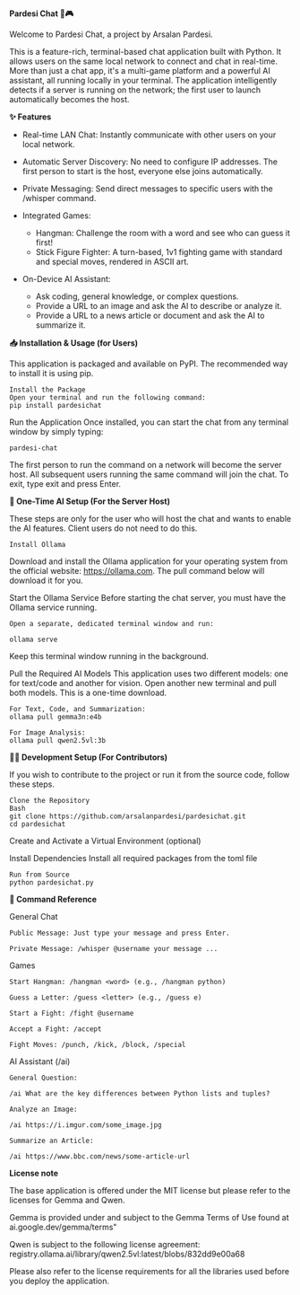 **Pardesi Chat 🤖🎮**

Welcome to Pardesi Chat, a project by Arsalan Pardesi.

This is a feature-rich, terminal-based chat application built with Python. It allows users on the same local network to connect and chat in real-time. More than just a chat app, it's a multi-game platform and a powerful AI assistant, all running locally in your terminal. The application intelligently detects if a server is running on the network; the first user to launch automatically becomes the host.

**✨ Features**

* Real-time LAN Chat: Instantly communicate with other users on your local network.
* Automatic Server Discovery: No need to configure IP addresses. The first person to start is the host, everyone else joins automatically.
* Private Messaging: Send direct messages to specific users with the /whisper command.
* Integrated Games:
	* 	Hangman: Challenge the room with a word and see who can guess it first!
	* 	Stick Figure Fighter: A turn-based, 1v1 fighting game with standard and special moves, rendered in ASCII art.

* On-Device AI Assistant:
	* Ask coding, general knowledge, or complex questions.
	* Provide a URL to an image and ask the AI to describe or analyze it.
	* Provide a URL to a news article or document and ask the AI to summarize it.

**📥 Installation & Usage (for Users)**

This application is packaged and available on PyPI. The recommended way to install it is using pip.

    Install the Package
    Open your terminal and run the following command:
    pip install pardesichat

Run the Application
Once installed, you can start the chat from any terminal window by simply typing:

    pardesi-chat


The first person to run the command on a network will become the server host. All subsequent users running the same command will join the chat. To exit, type exit and press Enter.

**🤖 One-Time AI Setup (For the Server Host)**

These steps are only for the user who will host the chat and wants to enable the AI features. Client users do not need to do this.

    Install Ollama
    
Download and install the Ollama application for your operating system from the official website: https://ollama.com. The pull command below will download it for you. 

Start the Ollama Service
Before starting the chat server, you must have the Ollama service running. 
    
    Open a separate, dedicated terminal window and run:
    
    ollama serve

Keep this terminal window running in the background.

Pull the Required AI Models
This application uses two different models: one for text/code and another for vision. Open another new terminal and pull both models. This is a one-time download.

    For Text, Code, and Summarization:
    ollama pull gemma3n:e4b

	For Image Analysis:
    ollama pull qwen2.5vl:3b

**👨‍💻 Development Setup (For Contributors)**

If you wish to contribute to the project or run it from the source code, follow these steps.

    Clone the Repository
    Bash
	git clone https://github.com/arsalanpardesi/pardesichat.git
	cd pardesichat

Create and Activate a Virtual Environment (optional)

Install Dependencies
Install all required packages from the toml file

	Run from Source
    python pardesichat.py

**📖 Command Reference**

General Chat

    Public Message: Just type your message and press Enter.

    Private Message: /whisper @username your message ...

Games

    Start Hangman: /hangman <word> (e.g., /hangman python)

    Guess a Letter: /guess <letter> (e.g., /guess e)

    Start a Fight: /fight @username

    Accept a Fight: /accept

    Fight Moves: /punch, /kick, /block, /special

AI Assistant (/ai)

    General Question:

    /ai What are the key differences between Python lists and tuples?

    Analyze an Image:

    /ai https://i.imgur.com/some_image.jpg

    Summarize an Article:

    /ai https://www.bbc.com/news/some-article-url

**License note**

The base application is offered under the MIT license but please refer to the licenses for Gemma and Qwen. 

Gemma is provided under and subject to the Gemma Terms of Use found at ai.google.dev/gemma/terms"

Qwen is subject to the following license agreement: registry.ollama.ai/library/qwen2.5vl:latest/blobs/832dd9e00a68

Please also refer to the license requirements for all the libraries used before you deploy the application. 
